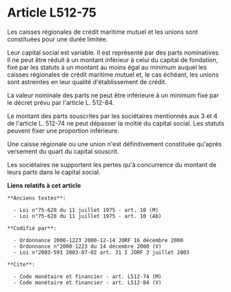# Article L512-75

Les caisses régionales de crédit maritime mutuel et les unions sont constituées pour une durée limitée.

Leur capital social est variable. Il est représenté par des parts nominatives. Il ne peut être réduit à un montant inférieur
à celui du capital de fondation, fixé par les statuts à un montant au moins égal au minimum auquel les caisses régionales de
crédit maritime mutuel et, le cas échéant, les unions sont astreintes en leur qualité d'établissement de crédit.

La valeur nominale des parts ne peut être inférieure à un minimum fixé par le décret prévu par l'article L. 512-84.

Le montant des parts souscrites par les sociétaires mentionnés aux 3 et 4 de l'article L. 512-74 ne peut dépasser la moitié
du capital social. Les statuts peuvent fixer une proportion inférieure.

Une caisse régionale ou une union n'est définitivement constituée qu'après versement du quart du capital souscrit.

Les sociétaires ne supportent les pertes qu'à concurrence du montant de leurs parts dans le capital social.

**Liens relatifs à cet article**

	**Anciens textes**:

	  - Loi n°75-628 du 11 juillet 1975 - art. 10 (M)
	  - Loi n°75-628 du 11 juillet 1975 - art. 10 (Ab)

	**Codifié par**:

	  - Ordonnance 2000-1223 2000-12-14 JORF 16 décembre 2000
	  - Ordonnance n°2000-1223 du 14 décembre 2000 (V)
	  - Loi n°2003-591 2003-07-02 art. 31 I JORF 3 juillet 2003

	**Cite**:

	  - Code monétaire et financier - art. L512-74 (M)
	  - Code monétaire et financier - art. L512-84 (V)
